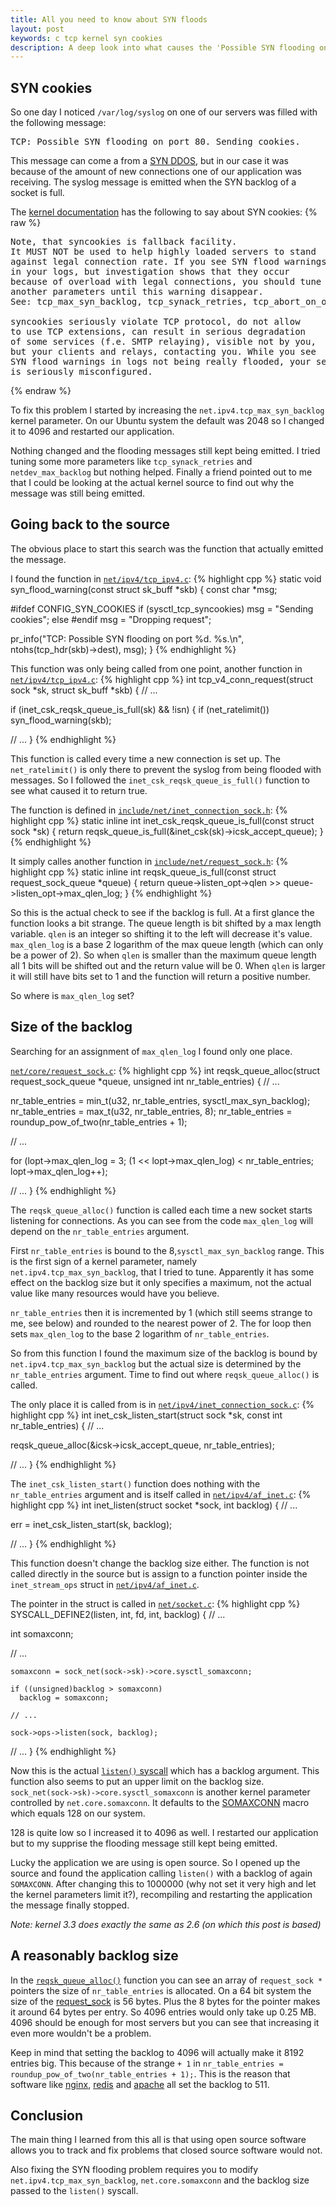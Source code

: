 ```yaml
---
title: All you need to know about SYN floods
layout: post
keywords: c tcp kernel syn cookies
description: A deep look into what causes the 'Possible SYN flooding on port ...' message.
---
```


SYN cookies
-----------

So one day I noticed `/var/log/syslog` on one of our servers was filled with the following message:
<pre>
TCP: Possible SYN flooding on port 80. Sending cookies.
</pre>

This message can come a from a [SYN DDOS](http://en.wikipedia.org/wiki/SYN_flood), but in our case it was because of the amount of new connections one of our application was receiving.
The syslog message is emitted when the SYN backlog of a socket is full.

The [kernel documentation](https://github.com/torvalds/linux/blob/v2.6.38/Documentation/networking/ip-sysctl.txt#L422) has the following to say about SYN cookies:
{% raw %}
<pre>
Note, that syncookies is fallback facility.
It MUST NOT be used to help highly loaded servers to stand
against legal connection rate. If you see SYN flood warnings
in your logs, but investigation shows that they occur
because of overload with legal connections, you should tune
another parameters until this warning disappear.
See: tcp_max_syn_backlog, tcp_synack_retries, tcp_abort_on_overflow.

syncookies seriously violate TCP protocol, do not allow
to use TCP extensions, can result in serious degradation
of some services (f.e. SMTP relaying), visible not by you,
but your clients and relays, contacting you. While you see
SYN flood warnings in logs not being really flooded, your server
is seriously misconfigured.
</pre>
{% endraw %}

To fix this problem I started by increasing the `net.ipv4.tcp_max_syn_backlog` kernel parameter. On our Ubuntu system the default was 2048 so I changed it to 4096 and restarted our application.

Nothing changed and the flooding messages still kept being emitted.
I tried tuning some more parameters like `tcp_synack_retries` and `netdev_max_backlog` but nothing helped.
Finally a friend pointed out to me that I could be looking at the actual kernel source to find out why the message was still being emitted.

Going back to the source
------------------------

The obvious place to start this search was the function that actually emitted the message.

I found the function in [`net/ipv4/tcp_ipv4.c`](https://github.com/torvalds/linux/blob/v2.6.38/net/ipv4/tcp_ipv4.c#L799):
{% highlight cpp %}
static void syn_flood_warning(const struct sk_buff *skb)
{
  const char *msg;

#ifdef CONFIG_SYN_COOKIES
  if (sysctl_tcp_syncookies)
    msg = "Sending cookies";
  else
#endif
    msg = "Dropping request";

  pr_info("TCP: Possible SYN flooding on port %d. %s.\n",
        ntohs(tcp_hdr(skb)->dest), msg);
}
{% endhighlight %}

This function was only being called from one point, another function in [`net/ipv4/tcp_ipv4.c`](https://github.com/torvalds/linux/blob/v2.6.38/net/ipv4/tcp_ipv4.c#L1213):
{% highlight cpp %}
int tcp_v4_conn_request(struct sock *sk, struct sk_buff *skb)
{
  // ...

  if (inet_csk_reqsk_queue_is_full(sk) && !isn) {
    if (net_ratelimit())
      syn_flood_warning(skb);

  // ...
}
{% endhighlight %}

This function is called every time a new connection is set up.
The `net_ratelimit()` is only there to prevent the syslog from being flooded with messages.
So I followed the `inet_csk_reqsk_queue_is_full()` function to see what caused it to return true.

The function is defined in [`include/net/inet_connection_sock.h`](https://github.com/torvalds/linux/blob/v2.6.38/include/net/inet_connection_sock.h#L289):
{% highlight cpp %}
static inline int inet_csk_reqsk_queue_is_full(const struct sock *sk)
{
  return reqsk_queue_is_full(&inet_csk(sk)->icsk_accept_queue);
}
{% endhighlight %}

It simply calles another function in [`include/net/request_sock.h`](https://github.com/torvalds/linux/blob/v2.6.38/include/net/request_sock.h#L236):
{% highlight cpp %}
static inline int reqsk_queue_is_full(const struct request_sock_queue *queue)
{
  return queue->listen_opt->qlen >> queue->listen_opt->max_qlen_log;
}
{% endhighlight %}

So this is the actual check to see if the backlog is full.
At a first glance the function looks a bit strange.
The queue length is bit shifted by a max length variable.
`qlen` is an integer so shifting it to the left will decrease it's value.
`max_qlen_log` is a base 2 logarithm of the max queue length (which can only be a power of 2).
So when `qlen` is smaller than the maximum queue length all 1 bits will be shifted out and the return value will be 0. When `qlen` is larger it will still have bits set to 1 and the function will return a positive number.

So where is `max_qlen_log` set?

Size of the backlog
-------------------

Searching for an assignment of `max_qlen_log` I found only one place.

[`net/core/request_sock.c`](https://github.com/torvalds/linux/blob/v2.6.38/net/core/request_sock.c#L38):
{% highlight cpp %}
int reqsk_queue_alloc(struct request_sock_queue *queue,
                      unsigned int nr_table_entries)
{
  // ...

  nr_table_entries = min_t(u32, nr_table_entries, sysctl_max_syn_backlog);
  nr_table_entries = max_t(u32, nr_table_entries, 8);
  nr_table_entries = roundup_pow_of_two(nr_table_entries + 1);

  // ...

  for (lopt->max_qlen_log = 3;
       (1 << lopt->max_qlen_log) < nr_table_entries;
       lopt->max_qlen_log++);

  // ...
}
{% endhighlight %}

The `reqsk_queue_alloc()` function is called each time a new socket starts listening for connections.
As you can see from the code `max_qlen_log` will depend on the `nr_table_entries` argument.

First `nr_table_entries` is bound to the 8,`sysctl_max_syn_backlog` range.
This is the first sign of a kernel parameter, namely `net.ipv4.tcp_max_syn_backlog`, that I tried to tune.
Apparently it has some effect on the backlog size but it only specifies a maximum, not the actual value like many resources would have you believe.

`nr_table_entries` then it is incremented by 1 (which still seems strange to me, see below) and rounded to the nearest power of 2.
The for loop then sets `max_qlen_log` to the base 2 logarithm of `nr_table_entries`.

So from this function I found the maximum size of the backlog is bound by `net.ipv4.tcp_max_syn_backlog` but the actual size is determined by the `nr_table_entries` argument.
Time to find out where `reqsk_queue_alloc()` is called.

The only place it is called from is in [`net/ipv4/inet_connection_sock.c`](https://github.com/torvalds/linux/blob/v2.6.38/net/ipv4/inet_connection_sock.c#L621):
{% highlight cpp %}
int inet_csk_listen_start(struct sock *sk, const int nr_table_entries)
{
  // ...

  reqsk_queue_alloc(&icsk->icsk_accept_queue, nr_table_entries);

  // ...
}
{% endhighlight %}

The `inet_csk_listen_start()` function does nothing with the `nr_table_entries` argument and is itself called in [`net/ipv4/af_inet.c`](https://github.com/torvalds/linux/blob/v2.6.38/net/ipv4/af_inet.c#L192):
{% highlight cpp %}
int inet_listen(struct socket *sock, int backlog)
{
  // ...

  err = inet_csk_listen_start(sk, backlog);

  // ...
}
{% endhighlight %}

This function doesn't change the backlog size either. The function is not called directly in the source but is assign to a function pointer inside the `inet_stream_ops` struct in [`net/ipv4/af_inet.c`](https://github.com/torvalds/linux/blob/v2.6.38/net/ipv4/af_inet.c#L907).

The pointer in the struct is called in [`net/socket.c`](https://github.com/torvalds/linux/blob/v2.6.38/net/socket.c#L1440):
{% highlight cpp %}
SYSCALL_DEFINE2(listen, int, fd, int, backlog)
{
  // ...

  int somaxconn;

  // ...

    somaxconn = sock_net(sock->sk)->core.sysctl_somaxconn;

    if ((unsigned)backlog > somaxconn)
      backlog = somaxconn;

    // ...

    sock->ops->listen(sock, backlog);

  // ...
}
{% endhighlight %}

Now this is the actual [`listen()` syscall](http://linux.die.net/man/2/listen) which has a backlog argument.
This function also seems to put an upper limit on the backlog size. `sock_net(sock->sk)->core.sysctl_somaxconn` is another kernel parameter controlled by `net.core.somaxconn`. It defaults to the [SOMAXCONN](https://github.com/torvalds/linux/blob/v2.6.38/include/linux/socket.h#L240) macro which equals 128 on our system.

128 is quite low so I increased it to 4096 as well. I restarted our application but to my supprise the flooding message still kept being emitted.

Lucky the application we are using is open source. So I opened up the source and found the application calling `listen()` with a backlog of again `SOMAXCONN`. After changing this to 1000000 (why not set it very high and let the kernel parameters limit it?), recompiling and restarting the application the message finally stopped.

*Note: kernel 3.3 does exactly the same as 2.6 (on which this post is based)*

A reasonably backlog size
-------------------------

In the [`reqsk_queue_alloc()`](https://github.com/torvalds/linux/blob/v2.6.38/net/core/request_sock.c#L38) function you can see an array of `request_sock *` pointers the size of `nr_table_entries` is allocated.
On a 64 bit system the size of the [request_sock](https://github.com/torvalds/linux/blob/v2.6.38/include/net/request_sock.h#L54) is 56 bytes. Plus the 8 bytes for the pointer makes it around 64 bytes per entry. So 4096 entries would only take up 0.25 MB. 4096 should be enough for most servers but you can see that increasing it even more wouldn't be a problem.

Keep in mind that setting the backlog to 4096 will actually make it 8192 entries big.
This because of the strange `+ 1` in `nr_table_entries = roundup_pow_of_two(nr_table_entries + 1);`.
This is the reason that software like [nginx](https://github.com/git-mirror/nginx/blob/master/src/os/unix/ngx_linux_config.h#L97), [redis](https://github.com/antirez/redis/blob/unstable/src/anet.c#L265) and [apache](http://httpd.apache.org/docs/2.0/mod/mpm_common.html#listenbacklog) all set the backlog to 511.

Conclusion
----------

The main thing I learned from this all is that using open source software allows you to track and fix problems that closed source software would not.

Also fixing the SYN flooding problem requires you to modify `net.ipv4.tcp_max_syn_backlog`, `net.core.somaxconn` and the backlog size passed to the `listen()` syscall.

